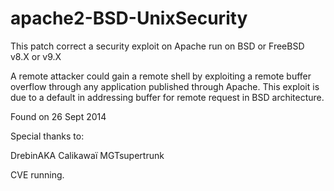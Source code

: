 apache2-BSD-UnixSecurity
========================
This patch correct a security exploit on Apache run on BSD or FreeBSD v8.X or v9.X

A remote attacker could gain a remote shell by exploiting a remote buffer overflow through any application published through Apache. This exploit is due to a default in addressing buffer for remote request in BSD architecture.

Found on 26 Sept 2014


Special thanks to:

DrebinAKA
Calikawaï
MGTsupertrunk

CVE running.
